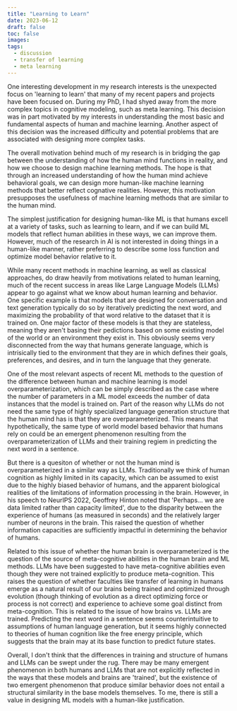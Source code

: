 ```yaml
---
title: "Learning to Learn"
date: 2023-06-12
draft: false
toc: false
images:
tags:
  - discussion
  - transfer of learning
  - meta learning 
---
```


One interesting development in my research interests is the unexpected focus on 'learning to learn' that many of my recent papers and projects have been focused on. During my PhD, I had shyed away from the more complex topics in cognitive modeling, such as meta learning. This decision was in part motivated by my interests in understanding the most basic and fundamental aspects of human and machine learning. Another aspect of this decision was the increased difficulty and potential problems that are associated with designing more complex tasks. 

The overall motivation behind much of my research is in bridging the gap between the understanding of how the human mind functions in reality, and how we choose to design machine learning methods. The hope is that through an increased understanding of how the human mind achieve behavioral goals, we can design more human-like machine learning methods that better reflect cognative realities. However, this motivation presupposes the usefulness of machine learning methods that are similar to the human mind. 

The simplest justification for designing human-like ML is that humans excell at a variety of tasks, such as learning to learn, and if we can build ML models that reflect human abilities in these ways, we can improve them. However, much of the research in AI is not interested in doing things in a human-like manner, rather preferring to describe some loss function and optimize model behavior relative to it. 

While many recent methods in machine learning, as well as classical approaches, do draw heavily from motivations related to human learning, much of the recent success in areas like Large Language Models (LLMs) appear to go against what we know about human learning and behavior. One specific example is that models that are designed for conversation and text generation typically do so by iteratively predicting the next word, and maximizing the probability of that word relative to the dataset that it is trained on. One major factor of these models is that they are stateless, meaning they aren't basing their pedictions based on some existing model of the world or an environment they exist in. This obviously seems very disconnected from the way that humans generate language, which is intrisically tied to the environment that they are in which defines their goals, preferences, and desires, and in turn the language that they generate. 

One of the most relevant aspects of recent ML methods to the question of the difference between human and machine learning is model overparameterization, which can be simply described as the case where the number of parameters in a ML model exceeds the number of data instances that the model is trained on. Part of the reason why LLMs do not need the same type of highly specialized language generation structure that the human mind has is that they are overparameterized. This means that hypothetically, the same type of world model based behavior that humans rely on could be an emergent phenomenon resulting from the overparameterization of LLMs and their training regiem in predicting the next word in a sentence. 

But there is a quesiton of whether or not the human mind is overparameterized in a similar way as LLMs. Traditionally we think of human cognition as highly limited in its capacity, which can be assumed to exist due to the highly biased behavior of humans, and the apparent biological realities of the limitations of information processing in the brain. However, in his speech to NeurIPS 2022, Geoffrey Hinton noted that 'Perhaps... we are data limited rather than capacity limited', due to the disparity between the experience of humans (as measured in seconds) and the relatively larger number of neurons in the brain. This raised the question of whether information capacities are sufficiently impactful in determining the behavior of humans. 

Related to this issue of whether the human brain is overparameterized is the question of the source of meta-cognitive abilities in the human brain and ML methods. LLMs have been suggested to have meta-cognitive abilities even though they were not trained explicitly to produce meta-cognition. This raises the question of whether faculties like transfer of learning in humans emerge as a natural result of our brains being trained and optimized through evolution (though thinking of evolution as a direct optimizing force or process is not correct) and experience to achieve some goal distinct from meta-cognition. This is related to the issue of how brains vs. LLMs are trained. Predicting the next word in a sentence seems counterintuitive to assumptions of human language generation, but it seems highly connected to theories of human cognition like the free energy principle, which suggests that the brain may at its base function to predict future states.

Overall, I don't think that the differences in training and structure of humans and LLMs can be swept under the rug. There may be many emergent phenomenon in both humans and LLMs that are not explicitly reflected in the ways that these models and brains are 'trained', but the existence of two emergent phenomenon that produce similar behavior does not entail a structural similarity in the base models themselves. To me, there is still a value in designing ML models with a human-like justification. 
